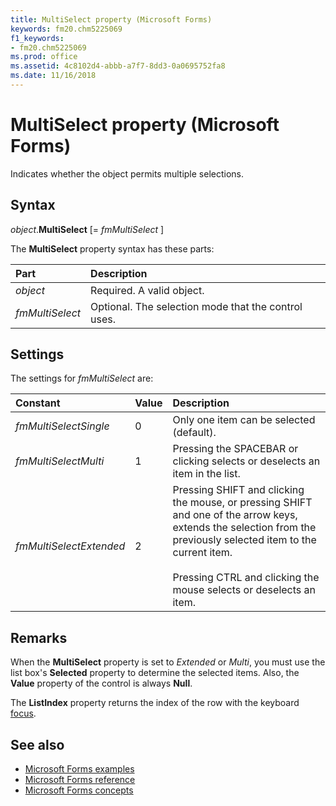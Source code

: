 ```yaml
---
title: MultiSelect property (Microsoft Forms)
keywords: fm20.chm5225069
f1_keywords:
- fm20.chm5225069
ms.prod: office
ms.assetid: 4c8102d4-abbb-a7f7-8dd3-0a0695752fa8
ms.date: 11/16/2018
---
```



# MultiSelect property (Microsoft Forms)

Indicates whether the object permits multiple selections.

## Syntax

_object_.**MultiSelect** [= _fmMultiSelect_ ]

The **MultiSelect** property syntax has these parts:

|Part|Description|
|:-----|:-----|
| _object_|Required. A valid object.|
| _fmMultiSelect_|Optional. The selection mode that the control uses.|

## Settings

The settings for _fmMultiSelect_ are:

|Constant|Value|Description|
|:-----|:-----|:-----|
| _fmMultiSelectSingle_|0|Only one item can be selected (default).|
| _fmMultiSelectMulti_|1|Pressing the SPACEBAR or clicking selects or deselects an item in the list.|
| _fmMultiSelectExtended_|2|Pressing SHIFT and clicking the mouse, or pressing SHIFT and one of the arrow keys, extends the selection from the previously selected item to the current item.<br/><br/>Pressing CTRL and clicking the mouse selects or deselects an item.|

## Remarks

When the **MultiSelect** property is set to _Extended_ or _Multi_, you must use the list box's **Selected** property to determine the selected items. Also, the **Value** property of the control is always **Null**.

The **ListIndex** property returns the index of the row with the keyboard [focus](../../Glossary/vbe-glossary.md#focus).

## See also

- [Microsoft Forms examples](examples-microsoft-forms.md)
- [Microsoft Forms reference](reference-microsoft-forms.md)
- [Microsoft Forms concepts](concepts-microsoft-forms.md)